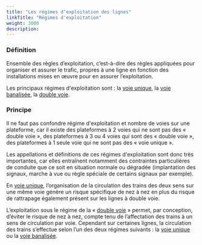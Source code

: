 ```yaml
---
title: "Les régimes d’exploitation des lignes"
linkTitle: "Régimes d'exploitation"
weight: 3000
description:
---
```


### Définition

Ensemble des règles d’exploitation, c’est-à-dire des règles appliquées pour organiser et assurer le trafic, propres à
une ligne en fonction des installations mises en œuvre pour en assurer l’exploitation.

Les principaux régimes d'exploitation sont : la [voie unique](single-track-lines/single-track), la
[voie banalisée](single-track-lines/single-track-two-ways), la [double voie](double-track-lines/).

### Principe

Il ne faut pas confondre régime d'exploitation et nombre de voies sur une plateforme, car il existe des plateformes à 2
voies qui ne sont pas des « double voie », des plateformes à 3 ou 4 voies qui sont des « double voie », des plateformes
à 1 seule voie qui ne sont pas des « voie unique ».

Les appellations et définitions de ces régimes d'exploitation sont donc très importantes, car elles entraînent notamment
des contraintes particulières de conduite que ce soit en situation normale ou dégradée (implantation des signaux, marche
à vue ou règle spéciale de certains signaux par exemple).

En [voie unique](single-track-lines/single-track), l’organisation de la circulation des trains des deux sens sur une même voie génère un risque spécifique
de nez à nez en plus du risque de rattrapage également présent sur les lignes à double voie.

L’exploitation sous le régime de la « [double voie](double-track-lines) » permet, par conception, d’éviter le risque de nez à nez, compte tenu
de l’affectation des trains à un sens de circulation par voie. Cependant sur certaines lignes, la circulation des trains
s’effectue selon l’un des deux régimes suivants : la [voie unique](single-track-lines/single-track) ou la
[voie banalisée](single-track-lines/single-track-two-ways).